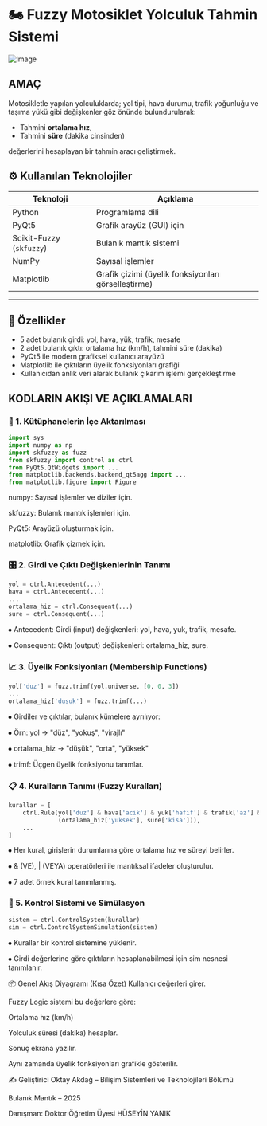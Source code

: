 # 🏍️ Fuzzy Motosiklet Yolculuk Tahmin Sistemi

![Image](https://github.com/user-attachments/assets/ac75cd41-46b3-4cb9-9169-d41e3a4ac403)

##	AMAÇ
Motosikletle yapılan yolculuklarda; yol tipi, hava durumu, trafik yoğunluğu ve taşıma yükü gibi değişkenler göz önünde bulundurularak:
- Tahmini **ortalama hız**,
- Tahmini **süre** (dakika cinsinden)

değerlerini hesaplayan bir tahmin aracı geliştirmek.
 
## ⚙️ Kullanılan Teknolojiler

| Teknoloji | Açıklama |
|----------|----------|
| Python | Programlama dili |
| PyQt5 | Grafik arayüz (GUI) için |
| Scikit-Fuzzy (`skfuzzy`) | Bulanık mantık sistemi |
| NumPy | Sayısal işlemler |
| Matplotlib | Grafik çizimi (üyelik fonksiyonları görselleştirme) |

---
## 📌 Özellikler

- 5 adet bulanık girdi: yol, hava, yük, trafik, mesafe
- 2 adet bulanık çıktı: ortalama hız (km/h), tahmini süre (dakika)
- PyQt5 ile modern grafiksel kullanıcı arayüzü
- Matplotlib ile çıktıların üyelik fonksiyonları grafiği
- Kullanıcıdan anlık veri alarak bulanık çıkarım işlemi gerçekleştirme


## KODLARIN AKIŞI VE AÇIKLAMALARI

### 🔧 1. Kütüphanelerin İçe Aktarılması
 
```python
import sys
import numpy as np
import skfuzzy as fuzz
from skfuzzy import control as ctrl
from PyQt5.QtWidgets import ...
from matplotlib.backends.backend_qt5agg import ...
from matplotlib.figure import Figure
```
numpy: Sayısal işlemler ve diziler için.

skfuzzy: Bulanık mantık işlemleri için.

PyQt5: Arayüzü oluşturmak için.

matplotlib: Grafik çizmek için.

### 🎛️ 2. Girdi ve Çıktı Değişkenlerinin Tanımı

```python
yol = ctrl.Antecedent(...)
hava = ctrl.Antecedent(...)
...
ortalama_hiz = ctrl.Consequent(...)
sure = ctrl.Consequent(...)
```

⦁ Antecedent: Girdi (input) değişkenleri: yol, hava, yuk, trafik, mesafe.

⦁ Consequent: Çıktı (output) değişkenleri: ortalama_hiz, sure.


### 📈 3. Üyelik Fonksiyonları (Membership Functions)

```python
yol['duz'] = fuzz.trimf(yol.universe, [0, 0, 3])
...
ortalama_hiz['dusuk'] = fuzz.trimf(...)

```

⦁ Girdiler ve çıktılar, bulanık kümelere ayrılıyor:

⦁ Örn: yol → "düz", "yokuş", "virajlı"

⦁ ortalama_hiz → "düşük", "orta", "yüksek"

⦁ trimf: Üçgen üyelik fonksiyonu tanımlar.


### 📋 4. Kuralların Tanımı (Fuzzy Kuralları)


```python
kurallar = [
    ctrl.Rule(yol['duz'] & hava['acik'] & yuk['hafif'] & trafik['az'] & mesafe['kisa'],
              (ortalama_hiz['yuksek'], sure['kisa'])),
    ...
]
```

⦁ Her kural, girişlerin durumlarına göre ortalama hız ve süreyi belirler.

⦁ & (VE), | (VEYA) operatörleri ile mantıksal ifadeler oluşturulur.

⦁ 7 adet örnek kural tanımlanmış.

### 🧠 5. Kontrol Sistemi ve Simülasyon

```python
sistem = ctrl.ControlSystem(kurallar)
sim = ctrl.ControlSystemSimulation(sistem)
```
⦁ Kurallar bir kontrol sistemine yüklenir.

⦁ Girdi değerlerine göre çıktıların hesaplanabilmesi için sim nesnesi tanımlanır.


📦 Genel Akış Diyagramı (Kısa Özet)
Kullanıcı değerleri girer.

Fuzzy Logic sistemi bu değerlere göre:

Ortalama hız (km/h)

Yolculuk süresi (dakika)
hesaplar.

Sonuç ekrana yazılır.

Aynı zamanda üyelik fonksiyonları grafikle gösterilir.


✍️ Geliştirici
Oktay Akdağ – Bilişim Sistemleri ve Teknolojileri Bölümü

Bulanık Mantık – 2025

Danışman: Doktor Öğretim Üyesi HÜSEYİN YANIK
